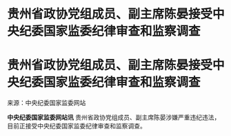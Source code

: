 # 贵州省政协党组成员、副主席陈晏接受中央纪委国家监委纪律审查和监察调查

# 贵州省政协党组成员、副主席陈晏接受中央纪委国家监委纪律审查和监察调查

来源：中央纪委国家监委网站

**中央纪委国家监委网站讯** 贵州省政协党组成员、副主席陈晏涉嫌严重违纪违法，目前正接受中央纪委国家监委纪律审查和监察调查。

